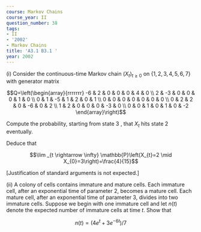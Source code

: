 ```yaml
---
course: Markov Chains
course_year: II
question_number: 38
tags:
- II
- '2002'
- Markov Chains
title: 'A3.1 B3.1 '
year: 2002
---
```



(i) Consider the continuous-time Markov chain $\left(X_{t}\right)_{t \geqslant 0}$ on $\{1,2,3,4,5,6,7\}$ with generator matrix

$$Q=\left(\begin{array}{rrrrrrr}
-6 & 2 & 0 & 0 & 0 & 4 & 0 \\
2 & -3 & 0 & 0 & 0 & 1 & 0 \\
0 & 1 & -5 & 1 & 2 & 0 & 1 \\
0 & 0 & 0 & 0 & 0 & 0 & 0 \\
0 & 2 & 2 & 0 & -6 & 0 & 2 \\
1 & 2 & 0 & 0 & 0 & -3 & 0 \\
0 & 0 & 1 & 0 & 1 & 0 & -2
\end{array}\right)$$

Compute the probability, starting from state 3 , that $X_{t}$ hits state 2 eventually.

Deduce that

$$\lim _{t \rightarrow \infty} \mathbb{P}\left(X_{t}=2 \mid X_{0}=3\right)=\frac{4}{15}$$

[Justification of standard arguments is not expected.]

(ii) A colony of cells contains immature and mature cells. Each immature cell, after an exponential time of parameter 2, becomes a mature cell. Each mature cell, after an exponential time of parameter 3, divides into two immature cells. Suppose we begin with one immature cell and let $n(t)$ denote the expected number of immature cells at time $t$. Show that

$$n(t)=\left(4 e^{t}+3 e^{-6 t}\right) / 7$$
